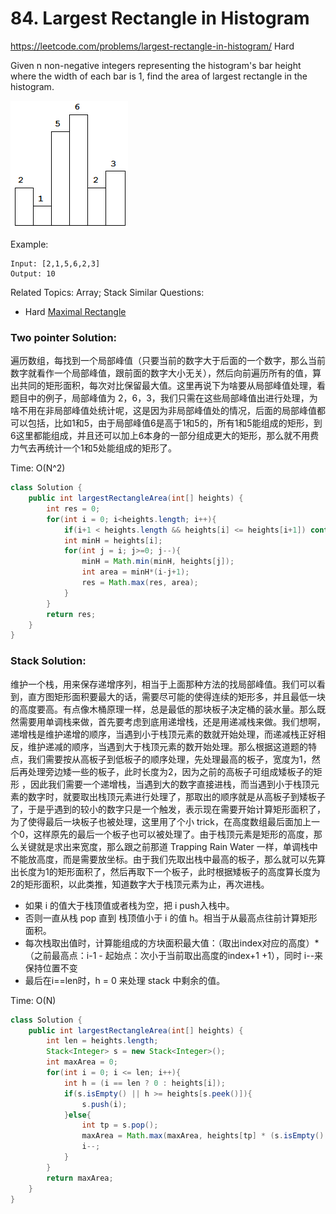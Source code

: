 # 84. Largest Rectangle in Histogram
<https://leetcode.com/problems/largest-rectangle-in-histogram/>
Hard

Given n non-negative integers representing the histogram's bar height where the width of each bar is 1, find the area of largest rectangle in the histogram.

![alt text](../resources/histogram.png)

Example:

    Input: [2,1,5,6,2,3]
    Output: 10

Related Topics: Array; Stack
Similar Questions: 
* Hard [Maximal Rectangle](https://leetcode.com/problems/maximal-rectangle/)


### Two pointer Solution: 
遍历数组，每找到一个局部峰值（只要当前的数字大于后面的一个数字，那么当前数字就看作一个局部峰值，跟前面的数字大小无关），然后向前遍历所有的值，算出共同的矩形面积，每次对比保留最大值。这里再说下为啥要从局部峰值处理，看题目中的例子，局部峰值为 2，6，3，我们只需在这些局部峰值出进行处理，为啥不用在非局部峰值处统计呢，这是因为非局部峰值处的情况，后面的局部峰值都可以包括，比如1和5，由于局部峰值6是高于1和5的，所有1和5能组成的矩形，到6这里都能组成，并且还可以加上6本身的一部分组成更大的矩形，那么就不用费力气去再统计一个1和5处能组成的矩形了。

Time: O(N^2)

```java
class Solution {
    public int largestRectangleArea(int[] heights) {
        int res = 0;
        for(int i = 0; i<heights.length; i++){
            if(i+1 < heights.length && heights[i] <= heights[i+1]) continue;
            int minH = heights[i];
            for(int j = i; j>=0; j--){
                minH = Math.min(minH, heights[j]);
                int area = minH*(i-j+1);
                res = Math.max(res, area);
            }
        }
        return res;
    }
}
```


### Stack Solution: 
维护一个栈，用来保存递增序列，相当于上面那种方法的找局部峰值。我们可以看到，直方图矩形面积要最大的话，需要尽可能的使得连续的矩形多，并且最低一块的高度要高。有点像木桶原理一样，总是最低的那块板子决定桶的装水量。那么既然需要用单调栈来做，首先要考虑到底用递增栈，还是用递减栈来做。我们想啊，递增栈是维护递增的顺序，当遇到小于栈顶元素的数就开始处理，而递减栈正好相反，维护递减的顺序，当遇到大于栈顶元素的数开始处理。那么根据这道题的特点，我们需要按从高板子到低板子的顺序处理，先处理最高的板子，宽度为1，然后再处理旁边矮一些的板子，此时长度为2，因为之前的高板子可组成矮板子的矩形 ，因此我们需要一个递增栈，当遇到大的数字直接进栈，而当遇到小于栈顶元素的数字时，就要取出栈顶元素进行处理了，那取出的顺序就是从高板子到矮板子了，于是乎遇到的较小的数字只是一个触发，表示现在需要开始计算矩形面积了，为了使得最后一块板子也被处理，这里用了个小 trick，在高度数组最后面加上一个0，这样原先的最后一个板子也可以被处理了。由于栈顶元素是矩形的高度，那么关键就是求出来宽度，那么跟之前那道 Trapping Rain Water 一样，单调栈中不能放高度，而是需要放坐标。由于我们先取出栈中最高的板子，那么就可以先算出长度为1的矩形面积了，然后再取下一个板子，此时根据矮板子的高度算长度为2的矩形面积，以此类推，知道数字大于栈顶元素为止，再次进栈。

- 如果 i 的值大于栈顶值或者栈为空，把 i push入栈中。
- 否则一直从栈 pop 直到 栈顶值小于 i 的值 h。相当于从最高点往前计算矩形面积。
- 每次栈取出值时，计算能组成的方块面积最大值：（取出index对应的高度）*（之前最高点：i-1 - 起始点：次小于当前取出高度的index+1 +1），同时 i--来保持位置不变
- 最后在i==len时，h = 0 来处理 stack 中剩余的值。

Time: O(N)

```java
class Solution {
    public int largestRectangleArea(int[] heights) {
        int len = heights.length;
        Stack<Integer> s = new Stack<Integer>();
        int maxArea = 0;
        for(int i = 0; i <= len; i++){
            int h = (i == len ? 0 : heights[i]);
            if(s.isEmpty() || h >= heights[s.peek()]){
                s.push(i);
            }else{
                int tp = s.pop();
                maxArea = Math.max(maxArea, heights[tp] * (s.isEmpty() ? i : i - 1 - s.peek()));
                i--;
            }
        }
        return maxArea;
    }
}
```